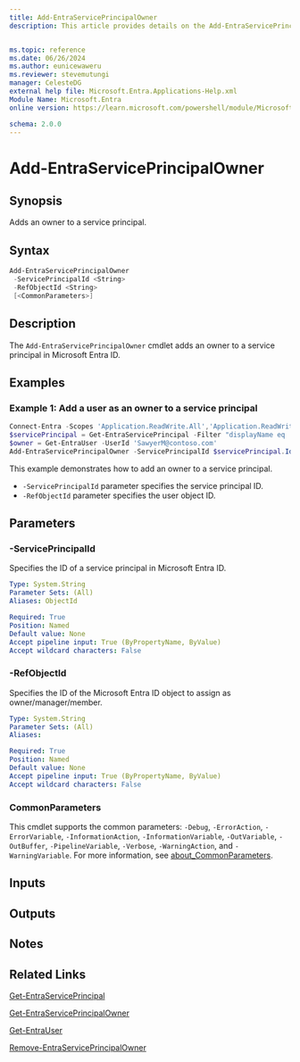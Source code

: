```yaml
---
title: Add-EntraServicePrincipalOwner
description: This article provides details on the Add-EntraServicePrincipalOwner command.


ms.topic: reference
ms.date: 06/26/2024
ms.author: eunicewaweru
ms.reviewer: stevemutungi
manager: CelesteDG
external help file: Microsoft.Entra.Applications-Help.xml
Module Name: Microsoft.Entra
online version: https://learn.microsoft.com/powershell/module/Microsoft.Entra/Add-EntraServicePrincipalOwner

schema: 2.0.0
---
```


# Add-EntraServicePrincipalOwner

## Synopsis

Adds an owner to a service principal.

## Syntax

```powershell
Add-EntraServicePrincipalOwner
 -ServicePrincipalId <String>
 -RefObjectId <String>
 [<CommonParameters>]
```

## Description

The `Add-EntraServicePrincipalOwner` cmdlet adds an owner to a service principal in Microsoft Entra ID.

## Examples

### Example 1: Add a user as an owner to a service principal

```powershell
Connect-Entra -Scopes 'Application.ReadWrite.All','Application.ReadWrite.OwnedBy'
$servicePrincipal = Get-EntraServicePrincipal -Filter "displayName eq 'Helpdesk Application'"
$owner = Get-EntraUser -UserId 'SawyerM@contoso.com'
Add-EntraServicePrincipalOwner -ServicePrincipalId $servicePrincipal.Id -RefObjectId $owner.Id
```

This example demonstrates how to add an owner to a service principal.

- `-ServicePrincipalId` parameter specifies the service principal ID.
- `-RefObjectId` parameter specifies the user object ID.

## Parameters

### -ServicePrincipalId

Specifies the ID of a service principal in Microsoft Entra ID.

```yaml
Type: System.String
Parameter Sets: (All)
Aliases: ObjectId

Required: True
Position: Named
Default value: None
Accept pipeline input: True (ByPropertyName, ByValue)
Accept wildcard characters: False
```

### -RefObjectId

Specifies the ID of the Microsoft Entra ID object to assign as owner/manager/member.

```yaml
Type: System.String
Parameter Sets: (All)
Aliases:

Required: True
Position: Named
Default value: None
Accept pipeline input: True (ByPropertyName, ByValue)
Accept wildcard characters: False
```

### CommonParameters

This cmdlet supports the common parameters: `-Debug`, `-ErrorAction`, `-ErrorVariable`, `-InformationAction`, `-InformationVariable`, `-OutVariable`, `-OutBuffer`, `-PipelineVariable`, `-Verbose`, `-WarningAction`, and `-WarningVariable`. For more information, see [about_CommonParameters](https://go.microsoft.com/fwlink/?LinkID=113216).

## Inputs

## Outputs

## Notes

## Related Links

[Get-EntraServicePrincipal](Get-EntraServicePrincipal.md)

[Get-EntraServicePrincipalOwner](Get-EntraServicePrincipalOwner.md)

[Get-EntraUser](Get-EntraUser.md)

[Remove-EntraServicePrincipalOwner](Remove-EntraServicePrincipalOwner.md)
